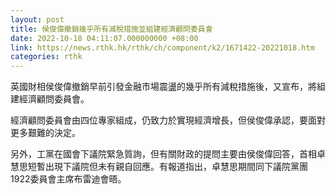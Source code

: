 ```yaml
---
layout: post
title: 侯俊偉撤銷幾乎所有減稅措施並組建經濟顧問委員會
date: 2022-10-18 04:11:07.000000000 +08:00
link: https://news.rthk.hk/rthk/ch/component/k2/1671422-20221018.htm
categories: rthk
---
```


英國財相侯俊偉撤銷早前引發金融市場震盪的幾乎所有減稅措施後，又宣布，將組建經濟顧問委員會。

經濟顧問委員會由四位專家組成，仍致力於實現經濟增長，但侯俊偉承認，要面對更多艱難的決定。

另外，工黨在國會下議院緊急質詢，但有關財政的提問主要由侯俊偉回答，首相卓慧思短暫出現下議院但未有親自回應。有報道指出，卓慧思期間同下議院黨團1922委員會主席布雷迪會晤。

